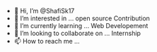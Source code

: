 - 👋 Hi, I’m @ShafiSk17
- 👀 I’m interested in ... open source Contribution 
- 🌱 I’m currently learning ... Web Developement 
- 💞️ I’m looking to collaborate on ... Internship 
- 📫 How to reach me ...

<!---
ShafiSk17/ShafiSk17 is a ✨ special ✨ repository because its `README.md` (this file) appears on your GitHub profile.
You can click the Preview link to take a look at your changes.
--->
